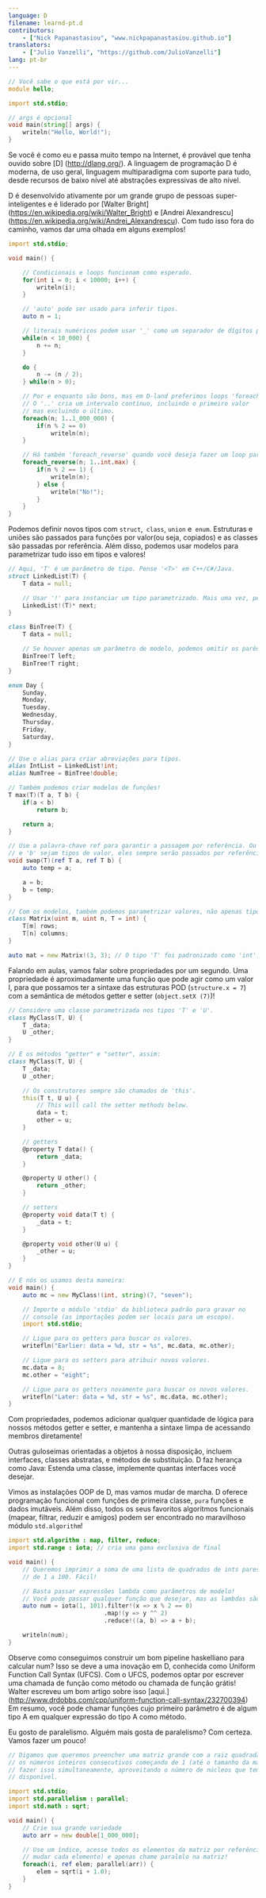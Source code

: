 ```yaml
---
language: D
filename: learnd-pt.d
contributors:
    - ["Nick Papanastasiou", "www.nickpapanastasiou.github.io"]
translators:
    - ["Julio Vanzelli", "https://github.com/JulioVanzelli"]
lang: pt-br
---
```


```d
// Você sabe o que está por vir...
module hello;

import std.stdio;

// args é opcional
void main(string[] args) {
    writeln("Hello, World!");
}
```

Se você é como eu e passa muito tempo na Internet, é provável que tenha ouvido
sobre [D] (http://dlang.org/). A linguagem de programação D é moderna, de uso geral,
linguagem multiparadigma com suporte para tudo, desde recursos de baixo nível até
abstrações expressivas de alto nível.

D é desenvolvido ativamente por um grande grupo de pessoas super-inteligentes e é liderado por
[Walter Bright] (https://en.wikipedia.org/wiki/Walter_Bright) e
[Andrei Alexandrescu] (https://en.wikipedia.org/wiki/Andrei_Alexandrescu).
Com tudo isso fora do caminho, vamos dar uma olhada em alguns exemplos!

```d
import std.stdio;

void main() {

    // Condicionais e loops funcionam como esperado.
    for(int i = 0; i < 10000; i++) {
        writeln(i);
    }

    // 'auto' pode ser usado para inferir tipos.
    auto n = 1;

    // literais numéricos podem usar '_' como um separador de dígitos para maior clareza.
    while(n < 10_000) {
        n += n;
    }

    do {
        n -= (n / 2);
    } while(n > 0);

    // Por e enquanto são bons, mas em D-land preferimos loops 'foreach'.
    // O '..' cria um intervalo contínuo, incluindo o primeiro valor
    // mas excluindo o último.
    foreach(n; 1..1_000_000) {
        if(n % 2 == 0)
            writeln(n);
    }

    // Há também 'foreach_reverse' quando você deseja fazer um loop para trás.
    foreach_reverse(n; 1..int.max) {
        if(n % 2 == 1) {
            writeln(n);
        } else {
            writeln("No!");
        }
    }
}
```

Podemos definir novos tipos com `struct`,` class`, `union` e` enum`. Estruturas e uniões
são passados para funções por valor(ou seja, copiados) e as classes são passadas por referência. Além disso,
podemos usar modelos para parametrizar tudo isso em tipos e valores!

```d
// Aqui, 'T' é um parâmetro de tipo. Pense '<T>' em C++/C#/Java.
struct LinkedList(T) {
    T data = null;

    // Usar '!' para instanciar um tipo parametrizado. Mais uma vez, pense '<T>'.
    LinkedList!(T)* next;
}

class BinTree(T) {
    T data = null;

    // Se houver apenas um parâmetro de modelo, podemos omitir os parênteses.
    BinTree!T left;
    BinTree!T right;
}

enum Day {
    Sunday,
    Monday,
    Tuesday,
    Wednesday,
    Thursday,
    Friday,
    Saturday,
}

// Use o alias para criar abreviações para tipos.
alias IntList = LinkedList!int;
alias NumTree = BinTree!double;

// Também podemos criar modelos de funções!
T max(T)(T a, T b) {
    if(a < b)
        return b;

    return a;
}

// Use a palavra-chave ref para garantir a passagem por referência. Ou seja, mesmo que 'a' 
// e 'b' sejam tipos de valor, eles sempre serão passados por referência a 'swap ()'.
void swap(T)(ref T a, ref T b) {
    auto temp = a;

    a = b;
    b = temp;
}

// Com os modelos, também podemos parametrizar valores, não apenas tipos.
class Matrix(uint m, uint n, T = int) {
    T[m] rows;
    T[n] columns;
}

auto mat = new Matrix!(3, 3); // O tipo 'T' foi padronizado como 'int'.
```

Falando em aulas, vamos falar sobre propriedades por um segundo. Uma propriedade
é aproximadamente uma função que pode agir como um valor I, para que possamos
ter a sintaxe das estruturas POD (`structure.x = 7`) com a semântica de
métodos getter e setter (`object.setX (7)`)!

```d
// Considere uma classe parametrizada nos tipos 'T' e 'U'.
class MyClass(T, U) {
    T _data;
    U _other;
}

// E os métodos "getter" e "setter", assim:
class MyClass(T, U) {
    T _data;
    U _other;

    // Os construtores sempre são chamados de 'this'.
    this(T t, U u) {
        // This will call the setter methods below.
        data = t;
        other = u;
    }

    // getters
    @property T data() {
        return _data;
    }

    @property U other() {
        return _other;
    }

    // setters
    @property void data(T t) {
        _data = t;
    }

    @property void other(U u) {
        _other = u;
    }
}

// E nós os usamos desta maneira:
void main() {
    auto mc = new MyClass!(int, string)(7, "seven");

    // Importe o módulo 'stdio' da biblioteca padrão para gravar no 
    // console (as importações podem ser locais para um escopo).
    import std.stdio;

    // Ligue para os getters para buscar os valores.
    writefln("Earlier: data = %d, str = %s", mc.data, mc.other);

    // Ligue para os setters para atribuir novos valores.
    mc.data = 8;
    mc.other = "eight";

    // Ligue para os getters novamente para buscar os novos valores.
    writefln("Later: data = %d, str = %s", mc.data, mc.other);
}
```

Com propriedades, podemos adicionar qualquer quantidade de lógica para
nossos métodos getter e setter, e mantenha a sintaxe limpa de
acessando membros diretamente!

Outras guloseimas orientadas a objetos à nossa disposição,
incluem interfaces, classes abstratas,
e métodos de substituição. D faz herança como Java:
Estenda uma classe, implemente quantas interfaces você desejar.

Vimos as instalações OOP de D, mas vamos mudar de marcha. D oferece
programação funcional com funções de primeira classe, `pura`
funções e dados imutáveis. Além disso, todos os seus favoritos
algoritmos funcionais (mapear, filtrar, reduzir e amigos) podem ser
encontrado no maravilhoso módulo `std.algorithm`!

```d
import std.algorithm : map, filter, reduce;
import std.range : iota; // cria uma gama exclusiva de final

void main() {
    // Queremos imprimir a soma de uma lista de quadrados de ints pares 
    // de 1 a 100. Fácil!

    // Basta passar expressões lambda como parâmetros de modelo!
    // Você pode passar qualquer função que desejar, mas as lambdas são convenientes aqui.
    auto num = iota(1, 101).filter!(x => x % 2 == 0)
                           .map!(y => y ^^ 2)
                           .reduce!((a, b) => a + b);

    writeln(num);
}
```

Observe como conseguimos construir um bom pipeline haskelliano para calcular num?
Isso se deve a uma inovação em D, conhecida como Uniform Function Call Syntax (UFCS).
Com o UFCS, podemos optar por escrever uma chamada de função como método
ou chamada de função grátis! Walter escreveu um bom artigo sobre isso
[aqui.] (http://www.drdobbs.com/cpp/uniform-function-call-syntax/232700394)
Em resumo, você pode chamar funções cujo primeiro parâmetro
é de algum tipo A em qualquer expressão do tipo A como método.

Eu gosto de paralelismo. Alguém mais gosta de paralelismo? Com certeza. Vamos fazer um pouco!

```d
// Digamos que queremos preencher uma matriz grande com a raiz quadrada de todos 
// os números inteiros consecutivos começando de 1 (até o tamanho da matriz), e queremos 
// fazer isso simultaneamente, aproveitando o número de núcleos que temos 
// disponível.

import std.stdio;
import std.parallelism : parallel;
import std.math : sqrt;

void main() {
    // Crie sua grande variedade
    auto arr = new double[1_000_000];

    // Use um índice, acesse todos os elementos da matriz por referência (porque vamos 
    // mudar cada elemento) e apenas chame paralelo na matriz!
    foreach(i, ref elem; parallel(arr)) {
        elem = sqrt(i + 1.0);
    }
}
```
